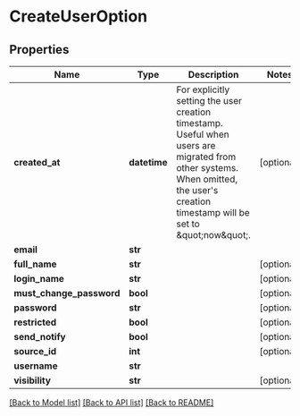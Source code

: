 # CreateUserOption

## Properties
Name | Type | Description | Notes
------------ | ------------- | ------------- | -------------
**created_at** | **datetime** | For explicitly setting the user creation timestamp. Useful when users are migrated from other systems. When omitted, the user&#39;s creation timestamp will be set to \&quot;now\&quot;. | [optional] 
**email** | **str** |  | 
**full_name** | **str** |  | [optional] 
**login_name** | **str** |  | [optional] 
**must_change_password** | **bool** |  | [optional] 
**password** | **str** |  | [optional] 
**restricted** | **bool** |  | [optional] 
**send_notify** | **bool** |  | [optional] 
**source_id** | **int** |  | [optional] 
**username** | **str** |  | 
**visibility** | **str** |  | [optional] 

[[Back to Model list]](../README.md#documentation-for-models) [[Back to API list]](../README.md#documentation-for-api-endpoints) [[Back to README]](../README.md)


